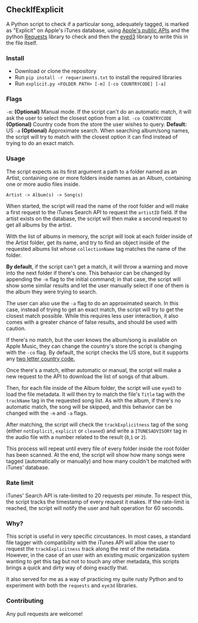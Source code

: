 ## CheckIfExplicit
A Python script to check if a particular song, adequately tagged, is marked as "Explicit" on Apple's iTunes database, using [Apple's public APIs](https://developer.apple.com/library/archive/documentation/AudioVideo/Conceptual/iTuneSearchAPI/index.html#//apple_ref/doc/uid/TP40017632-CH3-SW1) and the python [Requests](https://docs.python-requests.org/en/latest/) library to check and then the [eyed3](https://github.com/nicfit/eyeD3) library to write this in the file itself.

### Install
- Download or clone the repository
- Run `pip install -r requeriments.txt` to install the required libraries
- Run `explicit.py <FOLDER PATH> [-m] [-co COUNTRYCODE] [-a]`

### Flags
`-m`: **(Optional)** Manual mode. If the script can't do an automatic match, it will ask the user to select the closest option from a list.
`-co COUNTRYCODE` **(Optional)** Country code from the store the user wishes to query. **Default:** US
`-a` **(Optional)** Approximate search. When searching album/song names, the script will try to match with the closest option it can find instead of trying to do an exact match.

### Usage

The script expects as its first argument a path to a folder named as an Artist, containing one or more folders inside names as an Album, containing one or more audio files inside.

`Artist -> Album(s) -> Song(s)`

When started, the script will read the name of the root folder and will make a first request to the iTunes Search API to request the `artistID` field. If the artist exists on the database, the script will then make a second request to get all albums by the artist.

With the list of albums in memory, the script will look at each folder inside of the Artist folder, get its name, and try to find an object inside of the requested albums list whose `collectionName` tag matches the name of the folder.

**By default**, if the script can't get a match, it will throw a warning and move into the next folder if there's one. This behavior can be changed  by appending the `-m` flag to the initial command; in that case, the script will show some similar results and let the user manually select if one of them is the album they were trying to search.

The user can also use the `-a` flag to do an approximated search. In this case, instead of trying to get an exact match, the script will try to get the closest match possible. While this requires less user interaction, it also comes with a greater chance of false results, and should be used with caution.

If there's no match, but the user knows the album/song is available on Apple Music, they can change the country's store the script is changing with the `-co` flag. By default, the script checks the US store, but it supports any [two letter country code.](https://en.wikipedia.org/wiki/ISO_3166-1_alpha-2)

Once there's a match, either automatic or manual, the script will make a new request to the API to download the list of songs of that album.

Then, for each file inside of the Album folder, the script will use `eyed3` to load the file metadata. It will then try to match the file's `Title` tag with the `trackName` tag in the requested song list. As with the album, if there's no automatic match, the song will be skipped, and this behavior can be changed with the `-m` and `-a` flags.

After matching, the script will check the `trackExplicitness` tag of the song (either `notExplicit`, `explicit` or `cleaned`) and write a `ITUNESADVISORY` tag in the audio file with a number related to the result (`0`,`1` or `2`).

This process will repeat until every file of every folder inside the root folder has been scanned. At the end, the script will show how many songs were tagged (automatically or manually) and how many couldn't be matched with iTunes' database.

### Rate limit
iTunes' Search API is rate-limited to 20 requests per minute. To respect this, the script tracks the timestamp of every request it makes. If the rate-limit is reached, the script will notify the user and halt operation for 60 seconds.

### Why?

This script is useful in very specific circustances. In most cases, a standard file tagger with compatibility with the iTunes API will allow the user to request the `trackExplicitness` track along the rest of the metadata. However, in the case of an user with an existing music organization system wanting to get this tag but not to touch any other metadata, this scripts brings a quick and dirty way of doing exactly that.

It also served for me as a way of practicing my quite rusty Python and to experiment with both the `requests` and `eye3d` libraries.

### Contributing
Any pull requests are welcome!